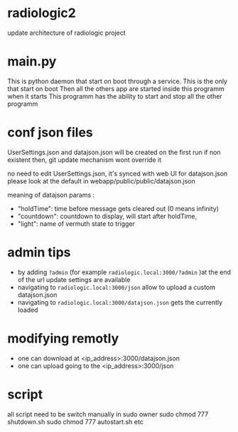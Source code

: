 # radiologic2
 update architecture of radiologic project

# main.py
This is python daemon that start on boot through a service.
This is the only that start on boot
Then all the others app are started inside this programm when it starts
This programm has the ability to start and stop all the other programm

# conf json files
UserSettings.json and datajson.json will be created on the first run if non existent
then, git update mechanism wont override it

no need to edit UserSettings.json, it's synced with web UI
for datajson.json please look at the default in webapp/public/public/datajson.json

meaning of datajson params :
 * "holdTime": time before message gets cleared out (0 means infinity)
 * "countdown": countdown to display, will start after holdTime,
 * "light": name of vermuth state to trigger


# admin tips
 * by adding ```?admin``` (for example ```radiologic.local:3000/?admin``` )at the end of the url update settings are available
 * navigating to  ```radiologic.local:3000/json``` allow to upload a custom datajson.json
 * navigating to  ```radiologic.local:3000/datajson.json``` gets the currently loaded

# modifying remotly
 * one can download at <ip_address>:3000/datajson.json
 * one can upload going to the <ip_address>:3000/json


# script
all script need to be switch manually in sudo owner
sudo chmod 777 shutdown.sh
sudo chmod 777 autostart.sh etc